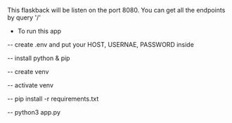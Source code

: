 This flaskback will be listen on the port 8080.
You can get all the endpoints by query '/'

- To run this app

-- create .env and put your HOST, USERNAE, PASSWORD inside

-- install python & pip

-- create venv

-- activate venv

-- pip install -r requirements.txt

-- python3 app.py

